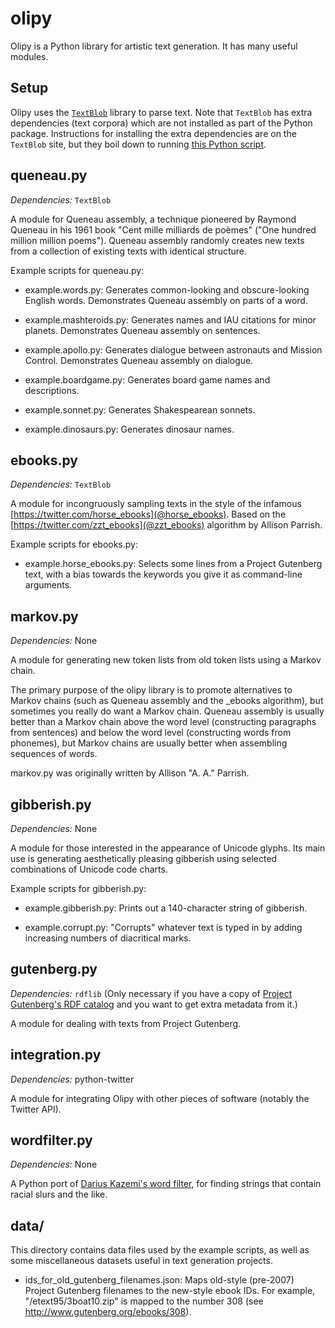 olipy
=====

Olipy is a Python library for artistic text generation. It has many
useful modules.

Setup
-----

Olipy uses the [`TextBlob`](https://textblob.readthedocs.org/) library
to parse text. Note that `TextBlob` has extra dependencies (text
corpora) which are not installed as part of the Python package.
Instructions for installing the extra dependencies are on the `TextBlob`
site, but they boil down to running [this Python
script](https://raw.github.com/sloria/TextBlob/master/download_corpora.py).

queneau.py
----------

_Dependencies:_ `TextBlob`

A module for Queneau assembly, a technique pioneered by Raymond
Queneau in his 1961 book "Cent mille milliards de poèmes" ("One
hundred million million poems"). Queneau assembly randomly creates new
texts from a collection of existing texts with identical structure.

Example scripts for queneau.py:

* example.words.py: Generates common-looking and obscure-looking English
words. Demonstrates Queneau assembly on parts of a word.

* example.mashteroids.py: Generates names and IAU citations for minor
planets. Demonstrates Queneau assembly on sentences.

* example.apollo.py: Generates dialogue between astronauts and Mission
Control. Demonstrates Queneau assembly on dialogue.

* example.boardgame.py: Generates board game names and descriptions.

* example.sonnet.py: Generates Shakespearean sonnets.

* example.dinosaurs.py: Generates dinosaur names.

ebooks.py
---------

_Dependencies:_ `TextBlob`

A module for incongruously sampling texts in the style of the infamous
[https://twitter.com/horse_ebooks](@horse_ebooks). Based on the
[https://twitter.com/zzt_ebooks](@zzt_ebooks) algorithm by Allison
Parrish.

Example scripts for ebooks.py:

* example.horse_ebooks.py: Selects some lines from a Project Gutenberg
  text, with a bias towards the keywords you give it as command-line
  arguments.

markov.py
---------

_Dependencies:_ None

A module for generating new token lists from old token lists using a
Markov chain.

The primary purpose of the olipy library is to promote alternatives to
Markov chains (such as Queneau assembly and the _ebooks algorithm),
but sometimes you really do want a Markov chain. Queneau assembly is
usually better than a Markov chain above the word level (constructing
paragraphs from sentences) and below the word level (constructing
words from phonemes), but Markov chains are usually better when
assembling sequences of words.

markov.py was originally written by Allison "A. A." Parrish.

gibberish.py
------------

_Dependencies:_ None

A module for those interested in the appearance of Unicode
glyphs. Its main use is generating aesthetically pleasing gibberish
using selected combinations of Unicode code charts.

Example scripts for gibberish.py:

* example.gibberish.py: Prints out a 140-character string of gibberish.

* example.corrupt.py: "Corrupts" whatever text is typed in by adding
increasing numbers of diacritical marks.

gutenberg.py
------------

_Dependencies:_ `rdflib` (Only necessary if you have a copy of [Project
Gutenberg's RDF
catalog](http://www.gutenberg.org/wiki/Gutenberg:Feeds#Current_RDF_Format)
and you want to get extra metadata from it.)

A module for dealing with texts from Project Gutenberg.

integration.py
--------------

_Dependencies:_ python-twitter

A module for integrating Olipy with other pieces of software (notably
the Twitter API).

wordfilter.py
-------------

_Dependencies:_ None

A Python port of [Darius Kazemi's word
filter](https://npmjs.org/package/wordfilter), for finding strings
that contain racial slurs and the like.

data/
-----

This directory contains data files used by the example scripts, as
well as some miscellaneous datasets useful in text generation projects.

* ids_for_old_gutenberg_filenames.json: Maps old-style (pre-2007)
  Project Gutenberg filenames to the new-style ebook IDs. For example,
  "/etext95/3boat10.zip" is mapped to the number 308 (see
  http://www.gutenberg.org/ebooks/308).
